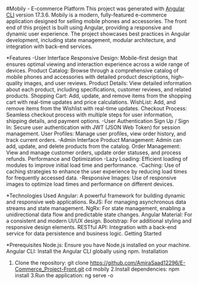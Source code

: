 #Mobily - E-commerce Platform
This project was generated with [Angular CLI](https://github.com/angular/angular-cli) version 17.3.6.
Mobily is a modern, fully-featured e-commerce application designed for selling mobile phones and accessories. The front end of this project is built using Angular, providing a responsive and dynamic user experience. The project showcases best practices in Angular development, including state management, modular architecture, and integration with back-end services.

*Features
-User Interface
Responsive Design: Mobile-first design that ensures optimal viewing and interaction experience across a wide range of devices.
Product Catalog: Browse through a comprehensive catalog of mobile phones and accessories with detailed product descriptions, high-quality images, and user reviews.
Product Details: View detailed information about each product, including specifications, customer reviews, and related products.
Shopping Cart: Add, update, and remove items from the shopping cart with real-time updates and price calculations.
WishList: Add, and remove items from the Wishlist with real-time updates.
Checkout Process: Seamless checkout process with multiple steps for user information, shipping details, and payment options.
-User Authentication
Sign Up / Sign In: Secure user authentication with JWT (JSON Web Token) for session management.
User Profiles: Manage user profiles, view order history, and track current orders.
-Admin Interface
Product Management: Admin can add, update, and delete products from the catalog.
Order Management: View and manage customer orders, update order statuses, and process refunds.
Performance and Optimization
-Lazy Loading: Efficient loading of modules to improve initial load time and performance.
-Caching: Use of caching strategies to enhance the user experience by reducing load times for frequently accessed data.
-Responsive Images: Use of responsive images to optimize load times and performance on different devices.

*Technologies Used
Angular: A powerful framework for building dynamic and responsive web applications.
RxJS: For managing asynchronous data streams and state management.
NgRx: For state management, enabling a unidirectional data flow and predictable state changes.
Angular Material: For a consistent and modern UI/UX design.
Bootstrap: For additional styling and responsive design elements.
RESTful API: Integration with a back-end service for data persistence and business logic.
Getting Started

*Prerequisites
Node.js: Ensure you have Node.js installed on your machine.
Angular CLI: Install the Angular CLI globally using npm.
Installation
1. Clone the repository:
git clone https://github.com/AmiraSaad12296/E-Commerce_Project-Front.git
cd mobily
2.Install dependencies:
npm install
3.Run the application:
ng serve -o

